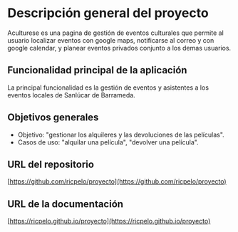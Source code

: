 # Descripción general del proyecto

Aculturese es una pagina de gestión de eventos culturales que permite al usuario
localizar eventos con google maps, notificarse al correo y con google calendar,
y planear eventos privados conjunto a los demas usuarios.

## Funcionalidad principal de la aplicación

La principal funcionalidad es la gestión de eventos y asistentes a los eventos
locales de Sanlúcar de Barrameda.

## Objetivos generales

* Objetivo: "gestionar los alquileres y las devoluciones de las películas".
* Casos de uso: "alquilar una película", "devolver una película".

## URL del repositorio

[https://github.com/ricpelo/proyecto](https://github.com/ricpelo/proyecto)

## URL de la documentación

[https://ricpelo.github.io/proyecto](https://ricpelo.github.io/proyecto)
